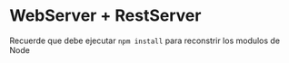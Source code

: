 # WebServer + RestServer

Recuerde que debe ejecutar ```npm install``` para reconstrir los modulos de Node